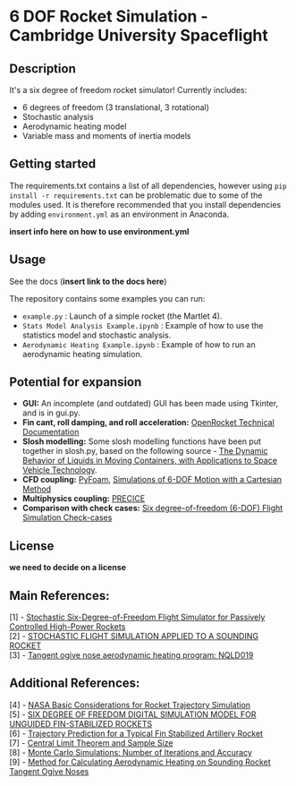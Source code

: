 # 6 DOF Rocket Simulation - Cambridge University Spaceflight
## Description
It's a six degree of freedom rocket simulator! Currently includes:
- 6 degrees of freedom (3 translational, 3 rotational)
- Stochastic analysis
- Aerodynamic heating model
- Variable mass and moments of inertia models  

## Getting started
The requirements.txt contains a list of all dependencies, however using `pip install -r requirements.txt` can be problematic due to some of the modules used. It is therefore recommended that you install dependencies by adding `environment.yml` as an environment in Anaconda.  

**insert info here on how to use environment.yml**


## Usage
See the docs (**insert link to the docs here**)  

The repository contains some examples you can run:  
- `example.py` : Launch of a simple rocket (the Martlet 4).  
- `Stats Model Analysis Example.ipynb` : Example of how to use the statistics model and stochastic analysis.  
- `Aerodynamic Heating Example.ipynb` : Example of how to run an aerodynamic heating simulation.  


## Potential for expansion
- **GUI:** An incomplete (and outdated) GUI has been made using Tkinter, and is in gui.py.
- **Fin cant, roll damping, and roll acceleration:** [OpenRocket Technical Documentation](http://openrocket.info/documentation.html)
- **Slosh modelling:** Some slosh modelling functions have been put together in slosh.py, based on the following source - [The Dynamic Behavior of Liquids in Moving Containers, with Applications to Space Vehicle Technology](https://ntrs.nasa.gov/citations/19670006555).
- **CFD coupling:** [PyFoam](https://openfoamwiki.net/index.php/Contrib/PyFoam), [Simulations of 6-DOF Motion
with a Cartesian Method](https://pdfs.semanticscholar.org/ace3/5a61803390b0e0b70f6ca34492ad20a03e03.pdf)
- **Multiphysics coupling:** [PRECICE](https://www.precice.org/)
- **Comparison with check cases:** [Six degree-of-freedom (6-DOF) Flight Simulation Check-cases](https://nescacademy.nasa.gov/flightsim/)  


## License
**we need to decide on a license**

## Main References:
[1] - [Stochastic Six-Degree-of-Freedom Flight Simulator for Passively Controlled High-Power Rockets](https://ascelibrary.org/doi/10.1061/%28ASCE%29AS.1943-5525.0000051)  
[2] - [STOCHASTIC FLIGHT SIMULATION APPLIED TO A SOUNDING ROCKET](https://sci-hub.do/10.2514/6.iac-04-a.1.07)  
[3] - [Tangent ogive nose aerodynamic heating program: NQLD019](https://ntrs.nasa.gov/citations/19730063810)  

## Additional References:
[4] - [NASA Basic Considerations for Rocket Trajectory Simulation](https://apps.dtic.mil/sti/pdfs/AD0642855.pdf)  
[5] - [SIX DEGREE OF FREEDOM DIGITAL SIMULATION MODEL FOR UNGUIDED FIN-STABILIZED ROCKETS](https://apps.dtic.mil/dtic/tr/fulltext/u2/452106.pdf)  
[6] - [Trajectory Prediction for a Typical Fin Stabilized Artillery Rocket](https://journals.ekb.eg/article_23742_f19c1da1a61e78c1f5bb7ce58a7b30dd.pdf)  
[7] - [Central Limit Theorem and Sample Size](https://www.umass.edu/remp/Papers/Smith&Wells_NERA06.pdf)  
[8] - [Monte Carlo Simulations: Number of Iterations and Accuracy](https://apps.dtic.mil/dtic/tr/fulltext/u2/a621501.pdf)  
[9] - [Method for Calculating Aerodynamic Heating on Sounding Rocket Tangent Ogive Noses](https://arc.aiaa.org/doi/abs/10.2514/3.62081)  





